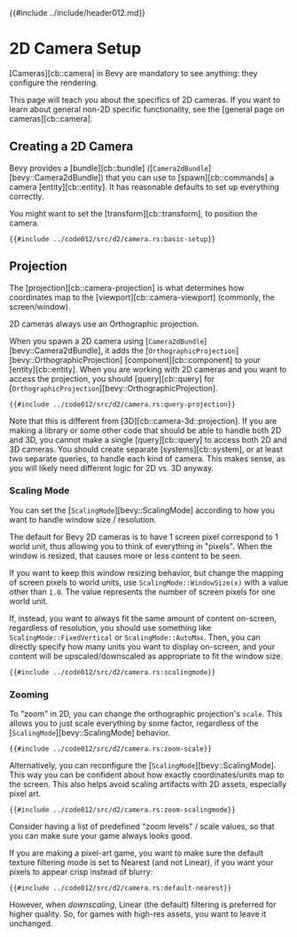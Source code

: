 {{#include ../include/header012.md}}

# 2D Camera Setup

[Cameras][cb::camera] in Bevy are mandatory to see anything: they configure the
rendering.

This page will teach you about the specifics of 2D cameras. If you want to learn about
general non-2D specific functionality, see the [general page on cameras][cb::camera].

## Creating a 2D Camera

Bevy provides a [bundle][cb::bundle] ([`Camera2dBundle`][bevy::Camera2dBundle])
that you can use to [spawn][cb::commands] a camera [entity][cb::entity]. It
has reasonable defaults to set up everything correctly.

You might want to set the [transform][cb::transform], to position the camera.

```rust,no_run,noplayground
{{#include ../code012/src/d2/camera.rs:basic-setup}}
```

## Projection

The [projection][cb::camera-projection] is what determines how coordinates map to the
[viewport][cb::camera-viewport] (commonly, the screen/window).

2D cameras always use an Orthographic projection.

When you spawn a 2D camera using [`Camera2dBundle`][bevy::Camera2dBundle],
it adds the [`OrthographicProjection`][bevy::OrthographicProjection]
[component][cb::component] to your [entity][cb::entity]. When
you are working with 2D cameras and you want to access
the projection, you should [query][cb::query] for
[`OrthographicProjection`][bevy::OrthographicProjection].

```rust,no_run,noplayground
{{#include ../code012/src/d2/camera.rs:query-projection}}
```

Note that this is different from [3D][cb::camera-3d::projection]. If you are
making a library or some other code that should be able to handle both 2D and
3D, you cannot make a single [query][cb::query] to access both 2D and 3D
cameras. You should create separate [systems][cb::system], or at least two
separate queries, to handle each kind of camera. This makes sense, as you will
likely need different logic for 2D vs. 3D anyway.

### Scaling Mode

You can set the [`ScalingMode`][bevy::ScalingMode] according to how you want to
handle window size / resolution.

The default for Bevy 2D cameras is to have 1 screen pixel correspond to 1 world
unit, thus allowing you to think of everything in "pixels". When the window is
resized, that causes more or less content to be seen.

If you want to keep this window resizing behavior, but change the mapping of screen
pixels to world units, use `ScalingMode::WindowSize(x)` with a value other than `1.0`.
The value represents the number of screen pixels for one world unit.

If, instead, you want to always fit the same amount of content
on-screen, regardless of resolution, you should use something like
`ScalingMode::FixedVertical` or `ScalingMode::AutoMax`. Then, you can directly
specify how many units you want to display on-screen, and your content will
be upscaled/downscaled as appropriate to fit the window size.

```rust,no_run,noplayground
{{#include ../code012/src/d2/camera.rs:scalingmode}}
```

### Zooming

To "zoom" in 2D, you can change the orthographic projection's `scale`. This
allows you to just scale everything by some factor, regardless of the
[`ScalingMode`][bevy::ScalingMode] behavior.

```rust,no_run,noplayground
{{#include ../code012/src/d2/camera.rs:zoom-scale}}
```

Alternatively, you can reconfigure the [`ScalingMode`][bevy::ScalingMode]. This
way you can be confident about how exactly coordinates/units map to the
screen. This also helps avoid scaling artifacts with 2D assets, especially
pixel art.

```rust,no_run,noplayground
{{#include ../code012/src/d2/camera.rs:zoom-scalingmode}}
```

Consider having a list of predefined "zoom levels" / scale values, so that you
can make sure your game always looks good.

If you are making a pixel-art game, you want to make sure the default texture
filtering mode is set to Nearest (and not Linear), if you want your pixels
to appear crisp instead of blurry:

```rust,no_run,noplayground
{{#include ../code012/src/d2/camera.rs:default-nearest}}
```

However, when *downscaling*, Linear (the default) filtering is preferred
for higher quality. So, for games with high-res assets, you want to leave
it unchanged.
